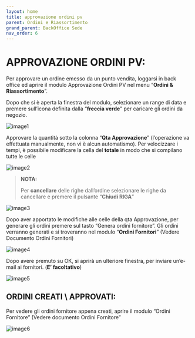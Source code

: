 ```yaml
---
layout: home
title: approvazione ordini pv
parent: Ordini e Riassortimento
grand_parent: BackOffice Sede
nav_order: 6
---
```


# APPROVAZIONE ORDINI PV:

Per approvare un ordine emesso da un punto vendita, loggarsi in back
office ed aprire il modulo Approvazione Ordini PV nel menu “**Ordini &
Riassortimento**”.

Dopo che si è aperta la finestra del modulo, selezionare un range di
data e premere sull’icona definita dalla “**freccia verde**” per caricare
gli ordini da negozio.

![image1](https://github.com/user-attachments/assets/12ac4cab-5780-4fb2-83e8-e60fb7edc59f)

Approvare la quantità sotto la colonna “**Qta Approvazione**” (l’operazione
va effettuata manualmente, non vi è alcun automatismo). Per velocizzare
i tempi, è possibile modificare la cella del **totale** in modo che si
compilano tutte le celle

![image2](https://github.com/user-attachments/assets/9f23816c-21bf-4836-a2d7-b212c8951fd9)

>**NOTA:**
>
>Per **cancellare** delle righe dall’ordine selezionare le righe da
>cancellare e premere il pulsante “**Chiudi RIGA**”

![image3](https://github.com/user-attachments/assets/8114ad7d-9ebd-47cd-880f-0bda23115ebf)

Dopo aver apportato le modifiche alle celle della qta Approvazione, per
generare gli ordini premere sul tasto “Genera ordini fornitore”. Gli
ordini verranno generati e si troveranno nel modulo “**Ordini Fornitori**”
(Vedere Documento Ordini Fornitori)

![image4](https://github.com/user-attachments/assets/e7e416a4-7382-4eef-84af-a341f2e19aa4)

Dopo avere premuto su OK, si aprirà un ulteriore finestra, per inviare
un’e-mail ai fornitori. (**E’
facoltativo**)

![image5](https://github.com/user-attachments/assets/d603f1aa-c513-4ff2-b2c7-cc9ea9422103)

## **ORDINI CREATI \\ APPROVATI:**

Per vedere gli ordini fornitore appena creati, aprire il modulo “Ordini
Fornitore” (Vedere documento Ordini Fornitore”

![image6](https://github.com/user-attachments/assets/3e0b51f9-bb78-4800-88a4-155e58119b81)

